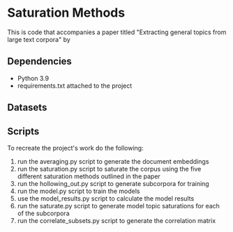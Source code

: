 # Saturation Methods
This is code that accompanies a paper titled "Extracting general topics from large text corpora" by


## Dependencies
- Python 3.9
- requirements.txt attached to the project

## Datasets

## Scripts

To recreate the project's work do the following:
1. run the averaging.py script to generate the document embeddings
2. run the saturation.py script to saturate the corpus using the five different saturation methods outlined in the paper
3. run the hollowing_out.py script to generate subcorpora for training
4. run the model.py script to train the models
5. use the model_results.py script to calculate the model results
6. run the saturate.py script to generate model topic saturations for each of the subcorpora
7. run the correlate_subsets.py script to generate the correlation matrix
